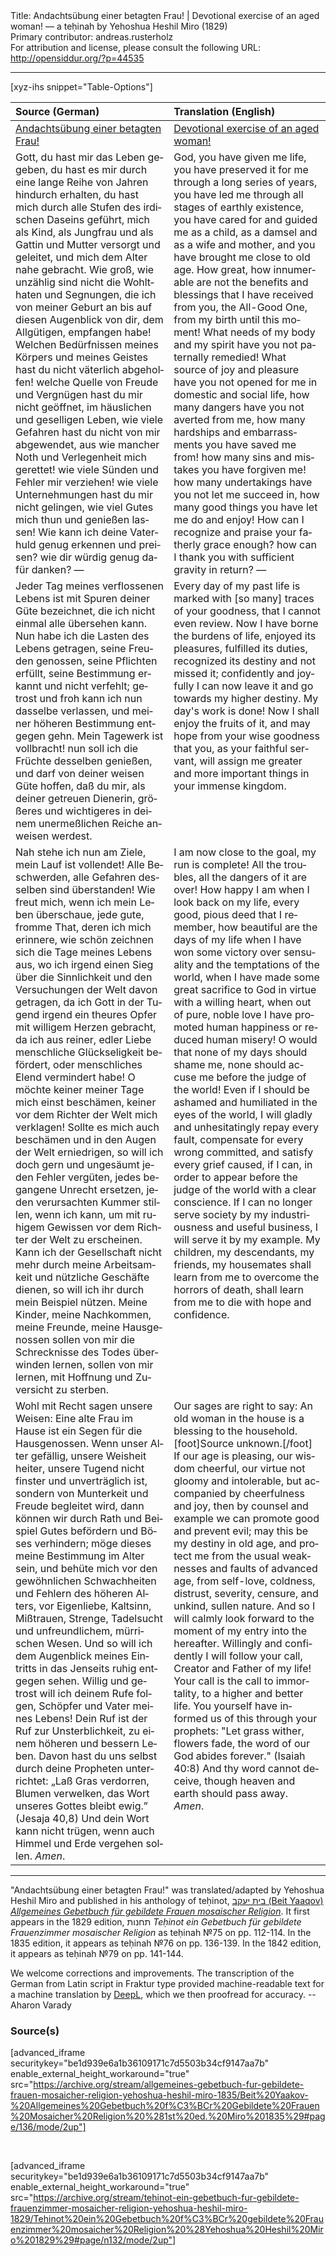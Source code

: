 <html>
<head></head>
<body>
Title: Andachtsübung einer betagten Frau! | Devotional exercise of an aged woman! — a teḥinah by Yehoshua Heshil Miro (1829)<br />
Primary contributor: andreas.rusterholz<br />
For attribution and license, please consult the following URL: <a href="http://opensiddur.org/?p=44535">http://opensiddur.org/?p=44535</a>
<p />
<hr />

[xyz-ihs snippet="Table-Options"]<table style="margin-left: auto; margin-right: auto;" class="draggable">
<thead><tr><th id="x" style="text-align: left;">Source (German)</th><th style="text-align: left;">Translation (English)</th></tr></thead>
<tbody>
<tr><td style="vertical-align:top;">
<div class="german" lang="de">
<u>Andachtsübung einer betagten Frau!</u>
</div></td>

<td style="vertical-align:top;">
<div class="english" lang="en">
<u>Devotional exercise of an aged woman!</u>
</div></td></tr>


<tr><td style="vertical-align:top;">
<div class="german" lang="de">
Gott, du hast mir das Leben gegeben, du hast es mir durch eine lange Reihe von Jahren hindurch erhalten, du hast mich durch alle Stufen des irdischen Daseins geführt, mich als Kind, als Jungfrau und als Gattin und Mutter versorgt und geleitet, und mich dem Alter nahe gebracht. Wie groß, wie unzählig sind nicht die Wohlthaten und Segnungen, die ich von meiner Geburt an bis auf diesen Augenblick von dir, dem Allgütigen, empfangen habe! Welchen Bedürfnissen meines Körpers und meines Geistes hast du nicht väterlich abgeholfen! welche Quelle von Freude und Vergnügen hast du mir nicht geöffnet, im häuslichen und geselligen Leben, wie viele Gefahren hast du nicht von mir abgewendet, aus wie mancher Noth und Verlegenheit mich gerettet! wie viele Sünden und Fehler mir verziehen! wie viele Unternehmungen hast du mir nicht gelingen, wie viel Gutes mich thun und genießen lassen! Wie kann ich deine Vaterhuld genug erkennen und preisen? wie dir würdig genug dafür danken? —
</div></td>

<td style="vertical-align:top;">
<div class="english" lang="en">
God, you have given me life, you have preserved it for me through a long series of years, you have led me through all stages of earthly existence, you have cared for and guided me as a child, as a damsel and as a wife and mother, and you have brought me close to old age. How great, how innumerable are not the benefits and blessings that I have received from you, the All-Good One, from my birth until this moment! What needs of my body and my spirit have you not paternally remedied! What source of joy and pleasure have you not opened for me in domestic and social life, how many dangers have you not averted from me, how many hardships and embarrassments you have saved me from! how many sins and mistakes you have forgiven me! how many undertakings have you not let me succeed in, how many good things you have let me do and enjoy! How can I recognize and praise your fatherly grace enough? how can I thank you with sufficient gravity in return? —
</div></td></tr>


<tr><td style="vertical-align:top;">
<div class="german" lang="de">
Jeder Tag meines verflossenen Lebens ist mit Spuren deiner Güte bezeichnet, die ich nicht einmal alle übersehen kann. Nun habe ich die Lasten des Lebens getragen, seine Freuden genossen, seine Pflichten erfüllt, seine Bestimmung erkannt und nicht verfehlt; getrost und froh kann ich nun dasselbe verlassen, und meiner höheren Bestimmung entgegen gehn. Mein Tagewerk ist vollbracht! nun soll ich die Früchte desselben genießen, und darf von deiner weisen Güte hoffen, daß du mir, als deiner getreuen Dienerin, größeres und wichtigeres in deinem unermeßlichen Reiche anweisen werdest.
</div></td>

<td style="vertical-align:top;">
<div class="english" lang="en">
Every day of my past life is marked with [so many] traces of your goodness, that I cannot even review. Now I have borne the burdens of life, enjoyed its pleasures, fulfilled its duties, recognized its destiny and not missed it; confidently and joyfully I can now leave it and go towards my higher destiny. My day's work is done! Now I shall enjoy the fruits of it, and may hope from your wise goodness that you, as your faithful servant, will assign me greater and more important things in your immense kingdom.
</div></td></tr>


<tr><td style="vertical-align:top;">
<div class="german" lang="de">
Nah stehe ich nun am Ziele, mein Lauf ist vollendet! Alle Beschwerden, alle Gefahren desselben sind überstanden! Wie freut mich, wenn ich mein Leben überschaue, jede gute, fromme That, deren ich mich erinnere, wie schön zeichnen sich die Tage meines Lebens aus, wo ich irgend einen Sieg über die Sinnlichkeit und den Versuchungen der Welt davon getragen, da ich Gott in der Tugend irgend ein theures Opfer mit willigem Herzen gebracht, da ich aus reiner, edler Liebe menschliche Glückseligkeit befördert, oder menschliches Elend vermindert habe! O möchte keiner meiner Tage mich einst beschämen, keiner vor dem Richter der Welt mich verklagen! Sollte es mich auch beschämen und in den Augen der Welt erniedrigen, so will ich doch gern und ungesäumt jeden Fehler vergüten, jedes begangene Unrecht ersetzen, jeden verursachten Kummer stillen, wenn ich kann, um mit ruhigem Gewissen vor dem Richter der Welt zu erscheinen. Kann ich der Gesellschaft nicht mehr durch meine Arbeitsamkeit und nützliche Geschäfte dienen, so will ich ihr durch mein Beispiel nützen. Meine Kinder, meine Nachkommen, meine Freunde, meine Hausgenossen sollen von mir die Schrecknisse des Todes überwinden lernen, sollen von mir lernen, mit Hoffnung und Zuversicht zu sterben.
</div></td>

<td style="vertical-align:top;">
<div class="english" lang="en">
I am now close to the goal, my run is complete! All the troubles, all the dangers of it are over! How happy I am when I look back on my life, every good, pious deed that I remember, how beautiful are the days of my life when I have won some victory over sensuality and the temptations of the world, when I have made some great sacrifice to God in virtue with a willing heart, when out of pure, noble love I have promoted human happiness or reduced human misery! O would that none of my days should shame me, none should accuse me before the judge of the world! Even if I should be ashamed and humiliated in the eyes of the world, I will gladly and unhesitatingly repay every fault, compensate for every wrong committed, and satisfy every grief caused, if I can, in order to appear before the judge of the world with a clear conscience. If I can no longer serve society by my industriousness and useful business, I will serve it by my example. My children, my descendants, my friends, my housemates shall learn from me to overcome the horrors of death, shall learn from me to die with hope and confidence.
</div></td></tr>


<tr><td style="vertical-align:top;">
<div class="german" lang="de">
Wohl mit Recht sagen unsere Weisen: Eine alte Frau im Hause ist ein Segen für die Hausgenossen. Wenn unser Alter gefällig, unsere Weisheit heiter, unsere Tugend nicht finster und unverträglich ist, sondern von Munterkeit und Freude begleitet wird, dann können wir durch Rath und Beispiel Gutes befördern und Böses verhindern; möge dieses meine Bestimmung im Alter sein, und behüte mich vor den gewöhnlichen Schwachheiten und Fehlern des höheren Alters, vor Eigenliebe, Kaltsinn, Mißtrauen, Strenge, Tadelsucht und unfreundlichem, mürrischen Wesen. Und so will ich dem Augenblick meines Eintritts in das Jenseits ruhig entgegen sehen. Willig und getrost will ich deinem Rufe folgen, Schöpfer und Vater meines Lebens! Dein Ruf ist der Ruf zur Unsterblichkeit, zu einem höheren und bessern Leben. Davon hast du uns selbst durch deine Propheten unterrichtet: „Laß Gras verdorren, Blumen verwelken, das Wort unseres Gottes bleibt ewig.” <span class="citation">(Jesaja 40,8)</span> Und dein Wort kann nicht trügen, wenn auch Himmel und Erde vergehen sollen. <em>Amen</em>.
</div></td>

<td style="vertical-align:top;">
<div class="english" lang="en">
Our sages are right to say: An old woman in the house is a blessing to the household.[foot]Source unknown.[/foot] If our age is pleasing, our wisdom cheerful, our virtue not gloomy and intolerable, but accompanied by cheerfulness and joy, then by counsel and example we can promote good and prevent evil; may this be my destiny in old age, and protect me from the usual weaknesses and faults of advanced age, from self-love, coldness, distrust, severity, censure, and unkind, sullen nature. And so I will calmly look forward to the moment of my entry into the hereafter. Willingly and confidently I will follow your call, Creator and Father of my life! Your call is the call to immortality, to a higher and better life. You yourself have informed us of this through your prophets: "Let grass wither, flowers fade, the word of our God abides forever." <span class="citation">(Isaiah 40:8)</span> And thy word cannot deceive, though heaven and earth should pass away. <em>Amen</em>.
</div></td></tr>
</tbody></table>

<hr />

"Andachtsübung einer betagten Frau!" was translated/adapted by Yehoshua Heshil Miro and published in his anthology of teḥinot, <a href="/?p=41365">בית יעקב (Beit Yaaqov) <em>Allgemeines Gebetbuch für gebildete Frauen mosaischer Religion</em></a>. It first appears in the 1829 edition, תחנות <em>Teḥinot ein Gebetbuch für gebildete Frauenzimmer mosaischer Religion</em> as teḥinah №75 on pp. 112-114. In the 1835 edition, it appears as teḥinah №76 on pp. 136-139. In the 1842 edition, it appears as teḥinah №79 on pp. 141-144. 

We welcome corrections and improvements. The transcription of the German from Latin script in Fraktur type provided machine-readable text for a machine translation by <a href="https://www.deepl.com/en/translator">DeepL</a>, which we then proofread for accuracy. --Aharon Varady


<h3>Source(s)</h3>

[advanced_iframe securitykey="be1d939e6a1b36109171c7d5503b34cf9147aa7b" enable_external_height_workaround="true" src="https://archive.org/stream/allgemeines-gebetbuch-fur-gebildete-frauen-mosaicher-religion-yehoshua-heshil-miro-1835/Beit%20Yaakov-%20Allgemeines%20Gebetbuch%20f%C3%BCr%20Gebildete%20Frauen%20Mosaicher%20Religion%20%281st%20ed.%20Miro%201835%29#page/136/mode/2up"]

&nbsp;

[advanced_iframe securitykey="be1d939e6a1b36109171c7d5503b34cf9147aa7b" enable_external_height_workaround="true" src="https://archive.org/stream/tehinot-ein-gebetbuch-fur-gebildete-frauenzimmer-mosaicher-religion-yehoshua-heshil-miro-1829/Tehinot%20ein%20Gebetbuch%20f%C3%BCr%20gebildete%20Frauenzimmer%20mosaicher%20Religion%20%28Yehoshua%20Heshil%20Miro%201829%29#page/n132/mode/2up"]

&nbsp;
</body>
</html>